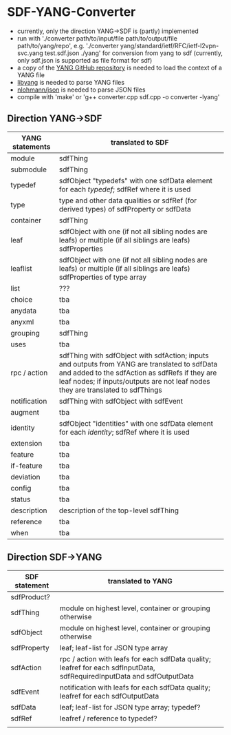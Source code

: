 # SDF-YANG-Converter

* currently, only the direction YANG->SDF is (partly) implemented
* run with './converter path/to/input/file path/to/output/file path/to/yang/repo', e.g. './converter yang/standard/ietf/RFC/ietf-l2vpn-svc.yang test.sdf.json ./yang' for conversion from yang to sdf (currently, only sdf.json is supported as file format for sdf)
* a copy of the [YANG GitHub repository](https://github.com/YangModels/yang) is needed to load the context of a YANG file
* [libyang](https://github.com/CESNET/libyang) is needed to parse YANG files
* [nlohmann/json](https://github.com/nlohmann/json) is needed to parse JSON files
* compile with 'make' or 'g++ converter.cpp sdf.cpp -o converter -lyang'

## Direction YANG->SDF

|YANG statements|translated to SDF|
|-|-|
|module|sdfThing|
|submodule|sdfThing|
|typedef|sdfObject "typedefs" with one sdfData element for each *typedef*; sdfRef where it is used|
|type|type and other data qualities or sdfRef (for derived types) of sdfProperty or sdfData|
|container|sdfThing|
|leaf|sdfObject with one (if not all sibling nodes are leafs) or multiple (if all siblings are leafs) sdfProperties|
|leaflist|sdfObject with one (if not all sibling nodes are leafs) or multiple (if all siblings are leafs) sdfProperties of type array|
|list|???|
|choice|tba|
|anydata|tba|
|anyxml|tba|
|grouping|sdfThing|
|uses|tba|
|rpc / action|sdfThing with sdfObject with sdfAction; inputs and outputs from YANG are translated to sdfData and added to the sdfAction as sdfRefs if they are leaf nodes; if inputs/outputs are not leaf nodes they are translated to sdfThings|
|notification|sdfThing with sdfObject with sdfEvent|
|augment|tba|
|identity|sdfObject "identities" with one sdfData element for each *identity*; sdfRef where it is used|
|extension|tba|
|feature|tba|
|if-feature|tba|
|deviation|tba|
|config|tba|
|status|tba|
|description|description of the top-level sdfThing|
|reference|tba|
|when|tba|


## Direction SDF->YANG

|SDF statement|translated to YANG|
|-|-|
|sdfProduct?||
|sdfThing|module on highest level, container or grouping otherwise|
|sdfObject|module on highest level, container or grouping otherwise|
|sdfProperty|leaf; leaf-list for JSON type array|
|sdfAction|rpc / action with leafs for each sdfData quality; leafref for each sdfInputData, sdfRequiredInputData and sdfOutputData|
|sdfEvent|notification with leafs for each sdfData quality; leafref for each sdfOutputData|
|sdfData|leaf; leaf-list for JSON type array; typedef?|
|sdfRef|leafref / reference to typedef?|
|||
